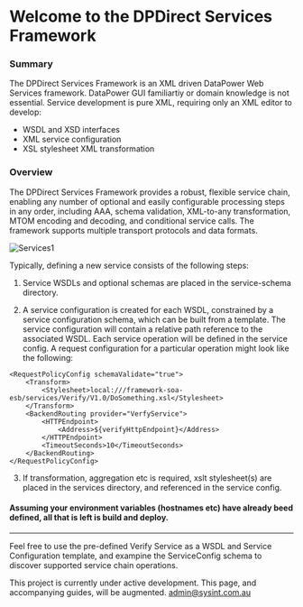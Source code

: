 # Welcome to the DPDirect Services Framework

### Summary
The DPDirect Services Framework is an XML driven DataPower Web Services framework.
DataPower GUI familiartiy or domain knowledge is not essential. Service development is pure XML, requiring only an XML editor to develop:
- WSDL and XSD interfaces
- XML service configuration
- XSL stylesheet XML transformation

### Overview
The DPDirect Services Framework provides a robust, flexible service chain, enabling any number of optional and easily configurable processing steps in any order, including AAA, schema validation, XML-to-any transformation, MTOM encoding and decoding, and conditional service calls. The framework supports multiple transport protocols and data formats.


![Services1](https://github.com/mqsysadmin/DPDirectServicesFramework/blob/master/distribution/doc/images/xmlservices.png)

Typically, defining a new service consists of the following steps:

1) Service WSDLs and optional schemas are placed in the service-schema directory.

2) A service configuration is created for each WSDL, constrained by a service configuration schema, which can be built from a template. The service configuration will contain a relative path reference to the associated WSDL. Each service operation will be defined in the service config. A request configuration for a particular operation might look like the following:

~~~
<RequestPolicyConfig schemaValidate="true">
	<Transform>
		<Stylesheet>local:///framework-soa-esb/services/Verify/V1.0/DoSomething.xsl</Stylesheet>
	</Transform>
	<BackendRouting provider="VerfyService">
		<HTTPEndpoint>
			<Address>${verifyHttpEndpoint}</Address>
		</HTTPEndpoint>
		<TimeoutSeconds>10</TimeoutSeconds>
	</BackendRouting>
</RequestPolicyConfig>
~~~
3) If transformation, aggregation etc is required, xslt stylesheet(s) are placed in the services directory, and referenced in the service config.

#### Assuming your environment variables (hostnames etc) have already beed defined, all that is left is build and deploy. ####

---------------------------------------------

Feel free to use the pre-defined Verify Service as a WSDL and Service Configuration template, and exampine the ServiceConfig schema to discover supported service chain operations.

This project is currently under active development. This page, and accompanying guides, will be augmented. admin@sysint.com.au
